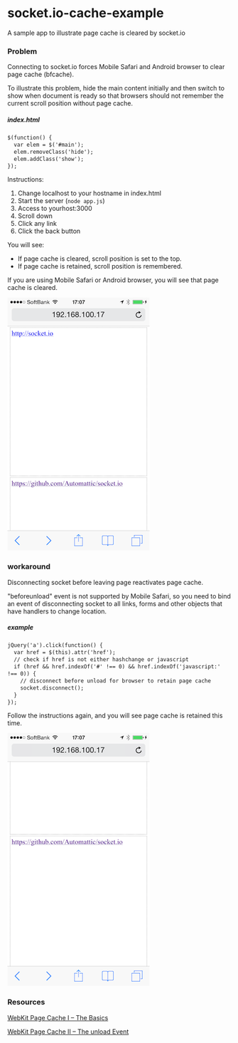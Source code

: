 socket.io-cache-example
=======================

A sample app to illustrate page cache is cleared by socket.io

### Problem

Connecting to socket.io forces Mobile Safari and Android browser to clear page cache (bfcache).

To illustrate this problem, hide the main content initially and then switch to show when document is ready
so that browsers should not remember the current scroll position without page cache.

##### index.html

```
$(function() {
  var elem = $('#main');
  elem.removeClass('hide');
  elem.addClass('show');
});
```

Instructions:

1. Change localhost to your hostname in index.html
2. Start the server (`node app.js`)
3. Access to yourhost:3000
4. Scroll down
5. Click any link
6. Click the back button

You will see:

- If page cache is cleared, scroll position is set to the top.
- If page cache is retained, scroll position is remembered.

If you are using Mobile Safari or Android browser, you will see that page cache is cleared.

![nocache.png](nocache.png)

### workaround

Disconnecting socket before leaving page reactivates page cache.

"beforeunload" event is not supported by Mobile Safari,
so you need to bind an event of disconnecting socket to all links,
forms and other objects that have handlers to change location.

##### example

```
jQuery('a').click(function() {
  var href = $(this).attr('href');
  // check if href is not either hashchange or javascript
  if (href && href.indexOf('#' !== 0) && href.indexOf('javascript:' !== 0)) {
    // disconnect before unload for browser to retain page cache
    socket.disconnect();
  }
});
```

Follow the instructions again, and you will see page cache is retained this time.

![cache.png](cache.png)

### Resources

[WebKit Page Cache I – The Basics](https://www.webkit.org/blog/427/webkit-page-cache-i-the-basics/)

[WebKit Page Cache II – The unload Event](https://www.webkit.org/blog/516/webkit-page-cache-ii-the-unload-event/)
